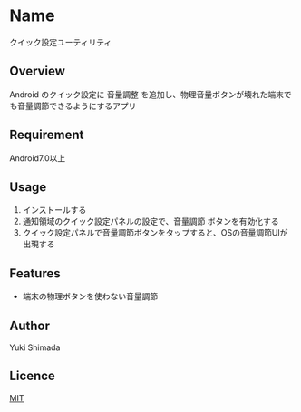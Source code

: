 # Name

クイック設定ユーティリティ

## Overview

Android のクイック設定に 音量調整 を追加し、物理音量ボタンが壊れた端末でも音量調節できるようにするアプリ

## Requirement

Android7.0以上

## Usage

1. インストールする
2. 通知領域のクイック設定パネルの設定で、音量調節 ボタンを有効化する
3. クイック設定パネルで音量調節ボタンをタップすると、OSの音量調節UIが出現する

## Features

- 端末の物理ボタンを使わない音量調節

## Author

Yuki Shimada

## Licence

[MIT](http://opensource.org/licenses/mit-license.php)
